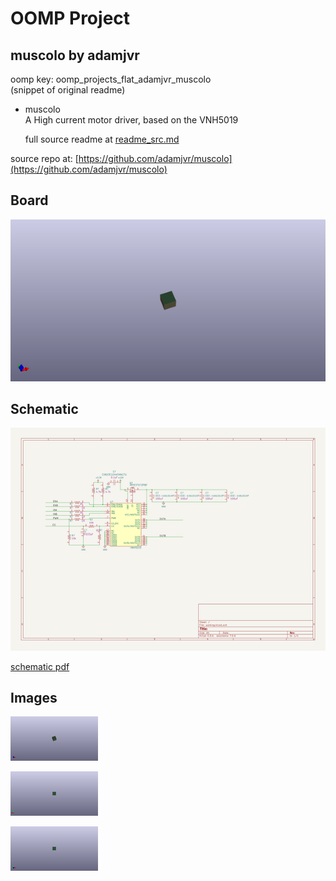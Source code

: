 # OOMP Project  
## muscolo  by adamjvr  
  
oomp key: oomp_projects_flat_adamjvr_muscolo  
(snippet of original readme)  
  
- muscolo  
A High current motor driver, based on the VNH5019  
  
  full source readme at [readme_src.md](readme_src.md)  
  
source repo at: [https://github.com/adamjvr/muscolo](https://github.com/adamjvr/muscolo)  
## Board  
  
[![working_3d.png](working_3d_600.png)](working_3d.png)  
## Schematic  
  
[![working_schematic.png](working_schematic_600.png)](working_schematic.png)  
  
[schematic pdf](working_schematic.pdf)  
## Images  
  
[![working_3d.png](working_3d_140.png)](working_3d.png)  
  
[![working_3d_back.png](working_3d_back_140.png)](working_3d_back.png)  
  
[![working_3d_front.png](working_3d_front_140.png)](working_3d_front.png)  
